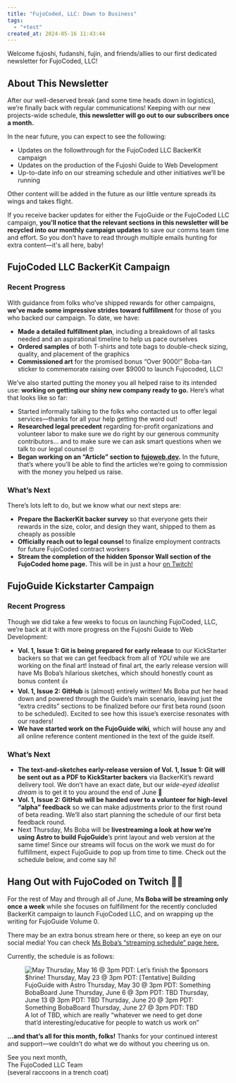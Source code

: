 ```yaml
---
title: "FujoCoded, LLC: Down to Business"
tags:
  - "+test"
created_at: 2024-05-16 11:43:44
---
```


Welcome fujoshi, fudanshi, fujin, and friends/allies to our first dedicated newsletter for FujoCoded, LLC!

## About This Newsletter

After our well-deserved break (and some time heads down in logistics), we’re finally back with regular communications! Keeping with our new projects-wide schedule, **this newsletter will go out to our subscribers once a month.**

In the near future, you can expect to see the following:

- Updates on the followthrough for the FujoCoded LLC BackerKit campaign
- Updates on the production of the Fujoshi Guide to Web Development
- Up-to-date info on our streaming schedule and other initiatives we’ll be running

Other content will be added in the future as our little venture spreads its wings and takes flight.

If you receive backer updates for either the FujoGuide or the FujoCoded LLC campaign, **you'll notice that the relevant sections in this newsletter will be recycled into our monthly campaign updates** to save our comms team time and effort. So you don't have to read through multiple emails hunting for extra content—it's all here, baby!

## FujoCoded LLC BackerKit Campaign

### Recent Progress

With guidance from folks who’ve shipped rewards for other campaigns, **we’ve made some impressive strides toward fulfillment** for those of you who backed our campaign. To date, we have:

- **Made a detailed fulfillment plan**, including a breakdown of all tasks needed and an aspirational timeline to help us pace ourselves
- **Ordered samples** of both T-shirts and tote bags to double-check sizing, quality, and placement of the graphics
- **Commissioned art** for the promised bonus “Over 9000!” Boba-tan sticker to commemorate raising over $9000 to launch Fujocoded, LLC!

We’ve also started putting the money you all helped raise to its intended use: **working on getting our shiny new company ready to go.** Here’s what that looks like so far:

- Started informally talking to the folks who contacted us to offer legal services—thanks for all your help getting the word out!
- **Researched legal precedent** regarding for-profit organizations and volunteer labor to make sure we do right by our generous community contributors… and to make sure we can ask smart questions when we talk to our legal counsel 🤓
- **Began working on an “Article” section to** [**fujoweb.dev**](http://fujoweb.dev)**.** In the future, that’s where you’ll be able to find the articles we’re going to commission with the money you helped us raise.

### What’s Next

There’s lots left to do, but we know what our next steps are:

- **Prepare the BackerKit backer survey** so that everyone gets their rewards in the size, color, and design they want, shipped to them as cheaply as possible
- **Officially reach out to legal counsel** to finalize employment contracts for future FujoCoded contract workers
- **Stream the completion of the hidden Sponsor Wall section of the FujoCoded home page.** This will be in just a hour [on Twitch!](https://www.twitch.tv/essentialrandomness)

## FujoGuide Kickstarter Campaign

### Recent Progress

Though we did take a few weeks to focus on launching FujoCoded, LLC, we’re back at it with more progress on the Fujoshi Guide to Web Development:

- **Vol. 1, Issue 1: Git is being prepared for early release** to our KickStarter backers so that we can get feedback from all of _YOU_ while we are working on the final art! Instead of final art, the early release version will have Ms Boba’s hilarious sketches, which should honestly count as bonus content 👍
- **Vol. 1, Issue 2: GitHub** is (almost) entirely written! Ms Boba put her head down and powered through the Guide’s main scenario, leaving just the “extra credits” sections to be finalized before our first beta round (soon to be scheduled). Excited to see how this issue’s exercise resonates with our readers!
- **We have started work on the FujoGuide wiki**, which will house any and all online reference content mentioned in the text of the guide itself.

### What’s Next

- **The text-and-sketches early-release version of Vol. 1, Issue 1: Git** **will be sent out as a PDF to KickStarter backers** via BackerKit’s reward delivery tool. We don’t have an exact date, but our _wide-eyed idealist dream_ is to get it to you around the end of June 🤞
- **Vol. 1, Issue 2: GitHub** **will be handed over to a volunteer for high-level “alpha” feedback** so we can make adjustments prior to the first round of beta reading. We’ll also start planning the schedule of our first beta feedback round.
- Next Thursday, Ms Boba will be **livestreaming a look at how we’re using Astro to build FujoGuide**’s print layout and web version at the same time! Since our streams will focus on the work we must do for fulfillment, expect FujoGuide to pop up from time to time. Check out the schedule below, and come say hi!

## Hang Out with FujoCoded on Twitch 💬✨

For the rest of May and through all of June, M**s Boba will be streaming only once a week** while she focuses on fulfillment for the recently concluded BackerKit campaign to launch FujoCoded LLC, and on wrapping up the writing for FujoGuide Volume 0.

There may be an extra bonus stream here or there, so keep an eye on our social media! You can check [Ms Boba’s “streaming schedule” page here.](https://essentialrandomness.com/streams)

Currently, the schedule is as follows:

<figure><img src="https://assets.buttondown.email/images/1452996e-2d28-4c2f-ad9f-752a05d79149.png?w=960&amp;fit=max" alt="May  Thursday, May 16 @ 3pm PDT: Let’s finish the $ponsors $hrine!  Thursday, May 23 @ 3pm PDT: [Tentative] Building FujoGuide with Astro  Thursday, May 30 @ 3pm PDT: Something BobaBoard  June  Thursday, June 6 @ 3pm PDT: TBD  Thursday, June 13 @ 3pm PDT: TBD  Thursday, June 20 @ 3pm PDT: Something BobaBoard  Thursday, June 27 @ 3pm PDT: TBD" draggable="false" contenteditable="false"><figcaption>A lot of TBD, which are really “whatever we need to get done that’d interesting/educative for people to watch us work on”</figcaption></figure>

**…and that’s all for this month, folks!** Thanks for your continued interest and support—we couldn’t do what we do without you cheering us on.

See you next month,  
The FujoCoded LLC Team  
(several raccoons in a trench coat)

